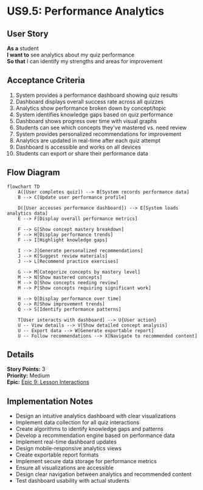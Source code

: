 # US9.5: Performance Analytics

## User Story

**As a** student  
**I want to** see analytics about my quiz performance  
**So that** I can identify my strengths and areas for improvement

## Acceptance Criteria

1. System provides a performance dashboard showing quiz results
2. Dashboard displays overall success rate across all quizzes
3. Analytics show performance broken down by concept/topic
4. System identifies knowledge gaps based on quiz performance
5. Dashboard shows progress over time with visual graphs
6. Students can see which concepts they've mastered vs. need review
7. System provides personalized recommendations for improvement
8. Analytics are updated in real-time after each quiz attempt
9. Dashboard is accessible and works on all devices
10. Students can export or share their performance data

## Flow Diagram

```mermaid
flowchart TD
    A([User completes quiz]) --> B[System records performance data]
    B --> C[Update user performance profile]

    D([User accesses performance dashboard]) --> E[System loads analytics data]
    E --> F[Display overall performance metrics]

    F --> G[Show concept mastery breakdown]
    F --> H[Display performance trends]
    F --> I[Highlight knowledge gaps]

    I --> J[Generate personalized recommendations]
    J --> K[Suggest review materials]
    J --> L[Recommend practice exercises]

    G --> M[Categorize concepts by mastery level]
    M --> N[Show mastered concepts]
    M --> O[Show concepts needing review]
    M --> P[Show concepts requiring significant work]

    H --> Q[Display performance over time]
    Q --> R[Show improvement trends]
    Q --> S[Identify performance patterns]

    T[User interacts with dashboard] --> U{User action}
    U -- View details --> V[Show detailed concept analysis]
    U -- Export data --> W[Generate exportable report]
    U -- Follow recommendations --> X[Navigate to recommended content]
```

## Details

**Story Points:** 3  
**Priority:** Medium  
**Epic:** [Epic 9: Lesson Interactions](./README.md)

## Implementation Notes

- Design an intuitive analytics dashboard with clear visualizations
- Implement data collection for all quiz interactions
- Create algorithms to identify knowledge gaps and patterns
- Develop a recommendation engine based on performance data
- Implement real-time dashboard updates
- Design mobile-responsive analytics views
- Create exportable report formats
- Implement secure data storage for performance metrics
- Ensure all visualizations are accessible
- Design clear navigation between analytics and recommended content
- Test dashboard usability with actual students
